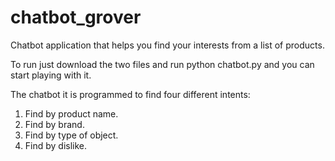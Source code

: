 # chatbot_grover
Chatbot application that helps you find your interests from a list of products. 


To run just download the two files and run python chatbot.py and you can start playing with it.


The chatbot it is programmed to find four different intents:

1. Find by product name. 
2. Find by brand. 
3. Find by type of object. 
4. Find by dislike. 
